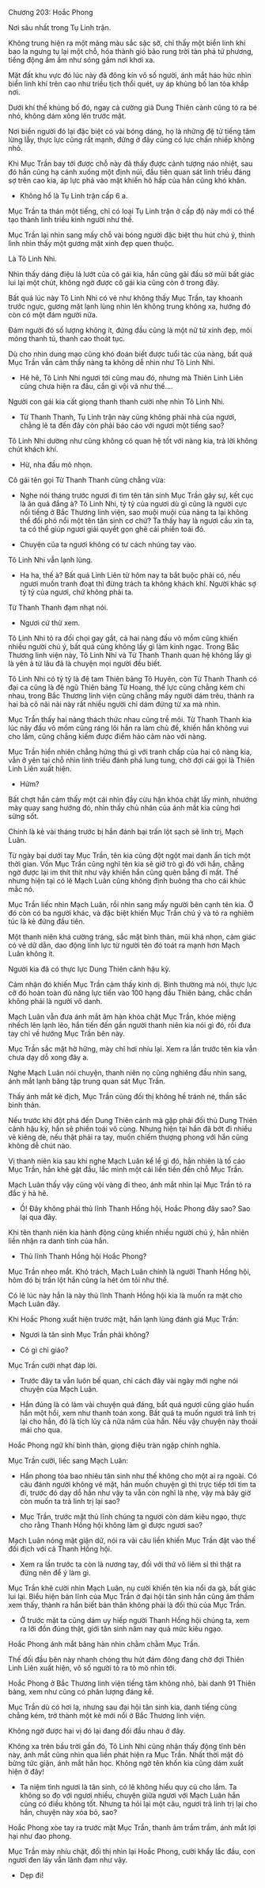 




Chương 203: Hoắc Phong


Nơi sâu nhất trong Tụ Linh trận.

Không trung hiện ra một mảng màu sắc sặc sỡ, chỉ thấy một biển linh khí bao la ngưng tụ lại một chỗ, hóa thành gió bão rung trời tàn phá tứ phương, tiếng động ầm ầm như sóng gầm nơi khơi xa.

Mặt đất khu vực đó lúc này đã đông kín vô số người, ánh mắt háo hức nhìn biển linh khí trên cao như triều tịch thổi quét, uy áp khủng bố lan tỏa khắp nơi.

Dưới khí thế khủng bố đó, ngay cả cường giả Dung Thiên cảnh cũng tỏ ra bé nhỏ, không dám xông lên trước mặt.

Nơi biển người đó lại đặc biệt có vài bóng dáng, họ là những đệ tử tiếng tăm lừng lẫy, thực lực cũng rất mạnh, đứng ở đây cũng có lực chấn nhiếp không nhỏ.

Khi Mục Trần bay tới được chỗ này đã thấy được cảnh tượng náo nhiệt, sau đó hắn cũng hạ cánh xuống một định núi, đầu tiên quan sát linh triều đáng sợ trên cao kia, áp lực phả vào mặt khiến hô hấp của hắn cũng khó khăn.

- Không hổ là Tụ Linh trận cấp 6 a.

Mục Trần ta thán một tiếng, chỉ có loại Tụ Linh trận ở cấp độ này mới có thể tạo thành linh triều kinh người như thế.

Mục Trần lại nhìn sang mấy chỗ vài bóng người đặc biệt thu hút chú ý, thình lình nhìn thấy một gương mặt xinh đẹp quen thuộc.

Là Tô Linh Nhi.

Nhìn thấy dáng điệu lả lướt của cô gái kia, hắn cũng gãi đầu sờ mũi bất giác lui lại một chút, không ngờ được cô gái kia cũng còn ở trong đây.

Bất quá lúc này Tô Linh Nhi có vẻ như không thấy Mục Trần, tay khoanh trước ngực, gương mặt lạnh lùng nhìn lên không trung không xa, hướng đó còn có một đám người nữa.

Đám người đó số lượng không ít, đứng đầu cũng là một nữ tử xinh đẹp, môi mỏng thanh tú, thanh cao thoát tục.

Dù cho nhìn dung mạo cũng khó đoán biết được tuổi tác của nàng, bất quá Mục Trần vẫn cảm thấy nàng ta không dễ nhìn như Tô Linh Nhi.

- Hê hê, Tô Linh Nhi ngươi tới cũng mau đó, nhưng mà Thiên Linh Liên cũng chưa hiện ra đâu, cần gì vội vã như thế....

Người con gái kia cất giọng thanh thanh cười nhẹ nhìn Tô Linh Nhi.

- Từ Thanh Thanh, Tụ Linh trận này cũng không phải nhà của ngươi, chẳng lẽ ta đến đây còn phải báo cáo với ngươi một tiếng sao?

Tô Linh Nhi dường như cũng không có quan hệ tốt với nàng kia, trả lời không chút khách khí.

- Hừ, nha đầu mỏ nhọn.

Cô gái tên gọi Từ Thanh Thanh cũng chẳng vừa:

- Nghe nói tháng trước ngươi đi tìm tên tân sinh Mục Trần gây sự, kết cục là ăn quả đắng à? Tô Linh Nhi, tỷ tỷ của ngươi dù gì cũng là người cực nổi tiếng ở Bắc Thương linh viện, sao muội muội của nàng ta lại không thể đối phó nổi một tên tân sinh cơ chứ? Ta thấy hay là ngươi cầu xin ta, ta có thể giúp ngươi giải quyết gọn ghẽ cái phiền toái đó.

- Chuyện của ta ngươi không có tư cách nhúng tay vào.

Tô Linh Nhi vẫn lạnh lùng.

- Ha ha, thế à? Bất quá Linh Liên tử hôm nay ta bắt buộc phải có, nếu ngươi muốn tranh đoạt thì đừng trách ta không khách khí. Người khác sợ tỷ tỷ của ngươi, chứ không phải ta.

Từ Thanh Thanh đạm nhạt nói.

- Ngươi cứ thử xem.

Tô Linh Nhi tỏ ra đối chọi gay gắt, cả hai nàng đấu võ mồm cũng khiến nhiều người chú ý, bất quá cũng không lấy gì làm kinh ngạc. Trong Bắc Thương linh viện này, Tô Linh Nhi và Từ Thanh Thanh quan hệ không lấy gì là yên ả từ lâu đã là chuyện mọi người đều biết.

Tô Linh Nhi có tỷ tỷ là đệ tam Thiên bảng Tô Huyên, còn Từ Thanh Thanh có đại ca cũng là đệ ngũ Thiên bảng Từ Hoang, thế lực cũng chẳng kém chi nhau, trong Bắc Thương linh viện cũng chẳng mấy người dám trêu, thành ra hai bà cô nãi nãi này rất nhiều người chỉ dám đứng từ xa mà nhìn.

Mục Trần thấy hai nàng thách thức nhau cũng trề môi. Từ Thanh Thanh kia lúc nãy đấu võ mồm cũng ráng lôi hắn ra làm chủ đề, khiến hắn không vui cho lắm, cũng chẳng kiếm được điểm hảo cảm nào với nàng.

Mục Trần hiển nhiên chẳng hứng thú gì với tranh chấp của hai cô nàng kia, vẫn ở yên tại chỗ nhìn linh triều đánh phá lung tung, chờ đợi cái gọi là Thiên Linh Liên xuất hiện.

- Hửm?

Bất chợt hắn cảm thấy một cái nhìn đầy cừu hận khóa chặt lấy mình, nhướng mày quay sang hướng đó, nhìn thấy chủ nhân của ánh mắt kia cũng hơi sửng sốt.

Chính là kẻ vài tháng trước bị hắn đánh bại trấn lột sạch sẽ linh trị, Mạch Luân.

Từ ngày bại dưới tay Mục Trần, tên kia cũng đột ngột mai danh ẩn tích một thời gian. Vốn Mục Trần cũng nghĩ tên kia sẽ giở trò gì đó với hắn, chẳng ngờ được lại im thít thít như vậy khiến hắn cũng quên bẵng đi mất. Thế nhưng hiện tại có lẽ Mạch Luân cũng không định buông tha cho cái khúc mắc nó.

Mục Trần liếc nhìn Mạch Luân, rồi nhìn sang mấy người bên cạnh tên kia. Ở đó còn có ba người khác, và đặc biệt khiến Mục Trần chú ý và tỏ ra nghiêm túc là kẻ đứng đầu tiên.

Một thanh niên khá cường tráng, sắc mặt bình thản, mũi khá nhọn, cảm giác có vẻ dữ dằn, dao động linh lực từ người tên đó toát ra mạnh hơn Mạch Luân không ít.

Người kia đã có thực lực Dung Thiên cảnh hậu kỳ.

Cảm nhận đó khiến Mục Trần cảm thấy kinh dị. Bình thường mà nói, thực lực cỡ đó hoàn toàn đủ năng lực tiến vào 100 hạng đầu Thiên bảng, chắc chắn không phải là người vô danh.

Mạch Luân vẫn đưa ánh mắt âm hàn khóa chặt Mục Trần, khóe miệng nhếch lên lạnh lẽo, hắn tiến đến gần người thanh niên kia nói gì đó, rồi đưa tay chỉ về hướng Mục Trần bên này.

Mục Trần sắc mặt hờ hững, mày chỉ hơi nhíu lại. Xem ra lần trước tên kia vẫn chưa dạy dỗ xong đây a.

Nghe Mạch Luân nói chuyện, thanh niên nọ cũng nghiêng đầu nhìn sang, ánh mắt lạnh băng tập trung quan sát Mục Trần.

Thấy ánh mắt kẻ địch, Mục Trần cũng đối thị không hề tránh né, thần sắc bình thản.

Nếu trước khi đột phá đến Dung Thiên cảnh mà gặp phải đối thủ Dung Thiên cảnh hậu kỳ, hắn sẽ phiền toái vô cùng. Nhưng hiện tại hắn đã bớt đi nhiều vẻ kiêng dè, nếu thật phải ra tay, muốn chiếm thượng phong với hắn cũng không dễ chút nào.

Vị thanh niên kia sau khi nghe Mạch Luân kể lể gì đó, hẳn nhiên là tố cáo Mục Trần, hắn khẽ gật đầu, lắc mình một cái liền tiến đến chỗ Mục Trần.

Mạch Luân thấy vậy cũng vội vàng đi theo, ánh mắt nhìn lại Mục Trần tỏ ra đắc ý hả hê.

- Ồ! Đây không phải thủ lĩnh Thanh Hồng hội, Hoắc Phong đây sao? Sao lại qua đây.

Khi tên thanh niên kia hành động cũng khiến nhiều người chú ý, hẳn nhiên liền nhận ra danh tính của hắn.

- Thủ lĩnh Thanh Hồng hội Hoắc Phong?

Mục Trần nheo mắt. Khó trách, Mạch Luân chính là người Thanh Hồng hội, hôm đó bị trấn lột hắn cũng la hét ỏm tỏi như thế.

Có lẽ lúc này hẳn là này thủ lĩnh Thanh Hồng hội kia là muốn ra mặt cho Mạch Luân đây.

Khi Hoắc Phong xuất hiện trước mặt, hắn lạnh lùng đánh giá Mục Trần:

- Ngươi là tân sinh Mục Trần phải không?

- Có gì chỉ giáo?

Mục Trần cười nhạt đáp lời.

- Trước đây ta vẫn luôn bế quan, chỉ cách đây vài ngày mới nghe nói chuyện của Mạch Luân.

- Hắn đúng là có làm vài chuyện quá đáng, bất quá ngươi cũng giáo huấn hắn một hồi, xem như thanh toán xong. Bất quá ta muốn ngươi trả linh trị lại cho hắn, đó là tích lũy cả nửa năm của hắn. Nếu vậy chuyện này thoải mái cho qua.

Hoắc Phong ngữ khí bình thản, giọng điệu tràn ngập chính nghĩa.

Mục Trần cười, liếc sang Mạch Luân:

- Hắn phong tỏa bao nhiêu tân sinh như thế không cho một ai ra ngoài. Có câu đánh người không vẽ mặt, hắn muốn chuyện gì thì trực tiếp tới tìm ta đi, trước đó dạy dỗ hắn như vậy ta vẫn còn nghĩ là nhẹ, vậy mà bây giờ còn muốn ta trả linh trị lại sao?

- Mục Trần, trước mặt thủ lĩnh chúng ta ngươi còn dám kiêu ngạo, thực cho rằng Thanh Hồng hội không làm gì được ngươi sao?

Mạch Luân nóng mặt giận dữ, nói ra vài câu liền khiến Mục Trần đặt vào thế đối địch với cả Thanh Hồng hội.

- Xem ra lần trước ta còn là nương tay, đối với thứ vô liêm sỉ thì thật ra đừng nên để ý làm gì.

Mục Trần khẽ cười nhìn Mạch Luân, nụ cười khiến tên kia nổi da gà, bất giác lui lại. Biểu hiện bản lĩnh của Mục Trần ở đại hội tân sinh hắn cũng âm thầm xem thấy, thành ra hắn biết bản thân không phải là đối thủ của Mục Trần.

- Ở trước mặt ta cũng dám uy hiếp người Thanh Hồng hội chúng ta, xem ra lời đồn đúng thật, giới tân sinh năm nay quá mức kiêu ngạo.

Hoắc Phong ánh mắt băng hàn nhìn chằm chằm Mục Trần.

Thế đối đầu bên này nhanh chóng thu hút đám đông đang chờ đợi Thiên Linh Liên xuất hiện, vô số người tỏ ra tò mò nhìn tới.

Hoắc Phong ở Bắc Thương linh viện tiếng tăm không nhỏ, bài danh 91 Thiên bảng, xem như cũng có phân lượng đáng kể.

Mục Trần dù có hơi lạ, nhưng sau đại hội tân sinh kia, danh tiếng cũng chẳng kém, trở thành một kẻ mới nổi ở Bắc Thương linh viện.

Không ngờ được hai vị đó lại đang đối đầu nhau ở đây.

Không xa trên bầu trời gần đó, Tô Linh Nhi cũng nhận thấy động tĩnh bên này, ánh mắt cũng nhìn qua liền phát hiện ra Mục Trần. Nhất thời mặt đỏ bừng tức giận, ánh mắt hằn học. Không ngờ tên khốn kia cũng dám xuất hiện ở đây!

- Ta niệm tình ngươi là tân sinh, có lẽ không hiểu quy củ cho lắm. Ta không so đo với ngươi nhiều, chuyện giữa ngươi với Mạch Luân hắn cũng có điều không tốt. Nhưng ta hỏi lại một câu, ngươi trả linh trị lại cho hắn, chuyện này xóa bỏ, sao?

Hoắc Phong xòe tay ra trước mặt Mục Trần, thanh âm trầm trầm, ánh mắt lợi hại như đao phong.

Mục Trần mày nhíu chặt, đối thị nhìn lại Hoắc Phong, cười khẩy lắc đầu, con ngươi đen láy vẫn lãnh đạm như vậy.

- Dẹp đi!




